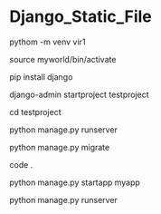# Django_Static_File

pythom -m venv vir1

source myworld/bin/activate 

pip install django

django-admin startproject testproject

cd testproject

python manage.py runserver


python manage.py migrate

code .


python manage.py startapp myapp


python manage.py runserver
